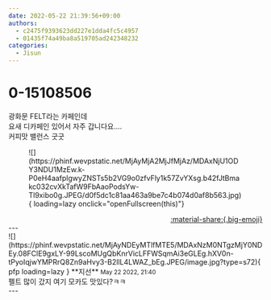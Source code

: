 ```yaml
---
date: 2022-05-22 21:39:56+09:00
authors:
  - c2475f9393623dd227e1dda4fc5c4957
  - 01435f74a49ba8a519705ad242348232
categories:
  - Jisun
---
```


# 0-15108506

<div class="post-container" markdown="1">
<div class="content-container md-sidebar__scrollwrap" markdown="1">

광화문 FELT라는 카페인데<br>요새 디카페인 있어서 자주 갑니다요....<br>커피맛 밸런스 굿굿
<figure markdown="1">
![](https://phinf.wevpstatic.net/MjAyMjA2MjJfMjAz/MDAxNjU1ODY3NDU1MzEw.k-P0eH4aafplgwyZNSTs5b2VG9o0zfvFly1k57ZvYXsg.b42fJtBmakc032cvXkTafW9FbAaoPodsYw-Tl9xibo0g.JPEG/d0f5dc1c81aa463a9be7c4b074d0af8b563.jpg){ loading=lazy onclick="openFullscreen(this)"}
</figure>


</div>
</div>

<div style="text-align: right;" markdown="1">
<a href="https://weverse.io/fromis9/fanpost/0-15108506" style="text-align: right;">:material-share:{.big-emoji}</a>
</div>
---

<div class="comments-container md-sidebar__scrollwrap" markdown="1">
<div class="comment" markdown="1">
<div class='id-container' markdown="1">
![](https://phinf.wevpstatic.net/MjAyNDEyMTlfMTE5/MDAxNzM0NTgzMjY0NDEy.08FClE9gxLY-99LscoMUgQbKnrVicLFFWSqmAi3eGLEg.hXV0n-tPyoIqjwYMPRrQ8Zn9aHvy3-B2llL4LWAZ_bEg.JPEG/image.jpg?type=s72){ pfp loading=lazy }
**<span class="artist">지선</span>** <small>May 22 2022, 21:40</small><br>
</div>
<div class='comment-body' markdown="1">
펠트 많이 갔지 여기 모카도 맛있다?ㅋㅋ
</div>
</div>
</div>
---
